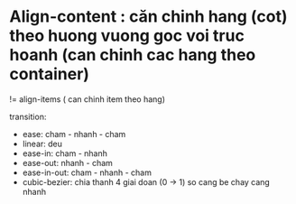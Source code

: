 # Align-content : căn chinh hang (cot) theo huong vuong goc voi truc hoanh (can chinh cac hang theo container)
 != align-items ( can chinh item theo hang)

 transition: 
 - ease: cham - nhanh - cham
 - linear: deu
 - ease-in: cham - nhanh
 - ease-out: nhanh - cham
 - ease-in-out: cham - nhanh - cham
 - cubic-bezier: chia thanh 4 giai doan (0 -> 1) so cang be chay cang nhanh